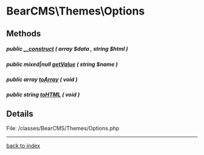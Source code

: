 # BearCMS\Themes\Options

## Methods

##### public [__construct](bearcms.themes.options.__construct.method.md) ( array $data , string $html )

##### public mixed|null [getValue](bearcms.themes.options.getvalue.method.md) ( string $name )

##### public array [toArray](bearcms.themes.options.toarray.method.md) ( void )

##### public string [toHTML](bearcms.themes.options.tohtml.method.md) ( void )

## Details

File: /classes/BearCMS/Themes/Options.php

---

[back to index](index.md)

